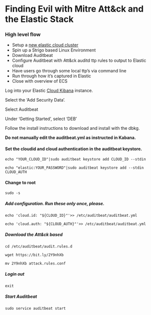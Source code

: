 # Finding Evil with Mitre Att&ck and the Elastic Stack

### High level flow

* Setup a [new elastic cloud cluster](https://docs.google.com/document/d/104kc_aZiyMzbmTfdxDyKMIQUG9sr5gkMR26j0pjFoFQ/edit?usp=sharing)
* Spin up a Strigo based Linux Environment
* Download Auditbeat
* Configure Auditbeat with Att&ck auditd ttp rules to output to Elastic cloud
* Have users go through some local ttp’s via command line
* Run through how it’s captured in Elastic
* Close with overview of ECS

Log into your Elastic [Cloud Kibana](https://cloud.elastic.co/login) instance.

Select the ‘Add Security Data’.

Select Auditbeat

Under ‘Getting Started’, select ‘DEB’

Follow the install instructions to download and install with the dbkg.

__Do not manually edit the auditbeat.yml as instructed in Kabana.__  

#### Set the cloudid and cloud authentication in the auditbeat keystore.

`echo "YOUR_CLOUD_ID"|sudo auditbeat keystore add CLOUD_ID --stdin`                                                                                                                                                                      

`echo "elastic:YOUR_PASSWORD"|sudo auditbeat keystore add --stdin CLOUD_AUTH`

#### Change to root  

`sudo -s`

##### Add configuration. Run these only once, please.

`echo 'cloud.id: "${CLOUD_ID}"'>> /etc/auditbeat/auditbeat.yml`

`echo 'cloud.auth: "${CLOUD_AUTH}"'>> /etc/auditbeat/auditbeat.yml`

##### Download the Att&ck based

`cd /etc/auditbeat/audit.rules.d`

`wget https://bit.ly/2Y9nhXb`

`mv 2Y9nhXb attack.rules.conf`

##### Login out
 `exit`                                                                              
##### Start Auditbeat

`sudo service auditbeat start`
